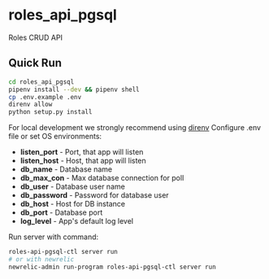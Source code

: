 roles_api_pgsql
===========
Roles CRUD API

Quick Run
---------
```bash
cd roles_api_pgsql
pipenv install --dev && pipenv shell
cp .env.example .env
direnv allow
python setup.py install
```

For local development we strongly recommend using [direnv](https://direnv.net/)
Configure .env file or set OS environments:

* **listen_port** - Port, that app will listen
* **listen_host** - Host, that app will listen
* **db_name** - Database name
* **db_max_con** - Max database connection for poll
* **db_user** - Database user name
* **db_password** - Password for database user
* **db_host** - Host for DB instance
* **db_port** - Database port
* **log_level** - App's default log level

Run server with command:
```bash
roles-api-pgsql-ctl server run
# or with newrelic
newrelic-admin run-program roles-api-pgsql-ctl server run
```
